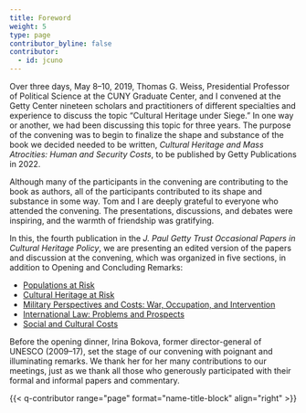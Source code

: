 ```yaml
---
title: Foreword
weight: 5
type: page
contributor_byline: false
contributor:
  - id: jcuno
---
```


Over three days, May 8–10, 2019, Thomas G. Weiss, Presidential Professor of Political Science at the CUNY Graduate Center, and I convened at the Getty Center nineteen scholars and practitioners of different specialties and experience to discuss the topic “Cultural Heritage under Siege.” In one way or another, we had been discussing this topic for three years. The purpose of the convening was to begin to finalize the shape and substance of the book we decided needed to be written, *Cultural Heritage and Mass Atrocities: Human and Security Costs*, to be published by Getty Publications in 2022.

Although many of the participants in the convening are contributing to the book as authors, all of the participants contributed to its shape and substance in some way. Tom and I are deeply grateful to everyone who attended the convening. The presentations, discussions, and debates were inspiring, and the warmth of friendship was gratifying.

In this, the fourth publication in the *J. Paul Getty Trust Occasional Papers in Cultural Heritage Policy*, we are presenting an edited version of the papers and discussion at the convening, which was organized in five sections, in addition to Opening and Concluding Remarks:

- [Populations at Risk](/1/)
- [Cultural Heritage at Risk](/2/)
- [Military Perspectives and Costs: War, Occupation, and Intervention](/3/)
- [International Law: Problems and Prospects](/4/)
- [Social and Cultural Costs](/5/)

Before the opening dinner, Irina Bokova, former director-general of UNESCO (2009–17), set the stage of our convening with poignant and illuminating remarks. We thank her for her many contributions to our meetings, just as we thank all those who generously participated with their formal and informal papers and commentary.

{{< q-contributor range="page" format="name-title-block" align="right" >}}
